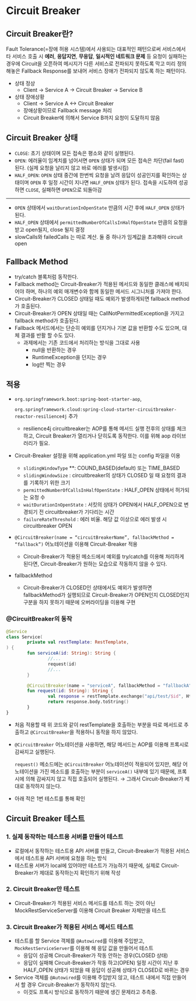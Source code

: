 # Circuit Breaker

## Circuit Breaker란?

Fault Tolerance(=장애 허용 시스템)에서 사용되는 대표적인 패턴으로써 서비스에서 타 서비스 호출 시 **에러**, **응답지연**, **무응답**, **일시적인 네트워크 문제** 등 요청이 실패하는 경우에 Circuit을 오픈하여 메시지가 다른 서비스로 전파되지 못하도록 막고 미리 정의해놓은 Fallback Response를 보내어 서비스 장애가 전파되지 않도록 하는 패턴이다. 

- 상태 정상
    - Client → Service A → Circuit Breaker → Service B
- 상태 장애상황
    - Client → Service A <-> Circuit Breaker
    - 장애상황이므로 Fallback message 처리
    - Circuit Breaker에 의해서 Service B까지 요청이 도달하지 않음

## Circuit Breaker 상태

- `CLOSE`: 초기 상태이며 모든 접속은 평소와 같이 실행된다.
- `OPEN`: 에러율이 임계치를 넘어서면 `OPEN` 상태가 되며 모든 접속은 차단(fail fast) 된다. (실제 요청을 날리지 않고 바로 에러를 발생시킴)
- `HALF_OPEN`: `OPEN` 상태 중간에 한번씩 요청을 날려 응답이 성공인지를 확인하는 상태이며 `OPEN` 후 일정 시간이 지나면 `HALF_OPEN` 상태가 된다. 접속을 시도하여 성공하면 `CLOSE`, 실패하면 `OPEN`으로 되돌아감

---

- `OPEN` 상태에서 `waitDurationInOpenState` 만큼의 시간 후에 `HALF_OPEN` 상태가 된다.
- `HALF_OPEN` 상태에서 `permittedNumberOfCallsInHalfOpenState` 만큼의 요청을 받고 open될지, close 될지 결정
- slowCalls와 failedCalls 는 따로 계산. 둘 중 하나가 임계값을 초과해야 circuit open

## Fallback Method

- try/catch 블록처럼 동작한다.
- Fallback method는 Circuit-Breaker가 적용된 메서드와 동일한 클래스에 배치되어야 하며, 하나의 예외 매개변수와 함께 동일한 메서드 시그니처를 가져야 한다.
- Circuit-Breaker가 CLOSED 상태일 때도 예외가 발생하게되면 fallback method가 호출된다.
- Circuit-Breaker가 OPEN 상태일 때는 CallNotPermittedException을 가지고 fallback method가 호출된다.
- Fallback 메서드에서는 단순히 예외를 던지거나 기본 값을 반환할 수도 있으며, 대체 결과를 반활 할 수도 있다.
    - 과제에서는 기존 코드에서 처리하는 방식을 그대로 사용
        - null을 반환하는 경우
        - RuntimeException을 던지는 경우
        - log만 찍는 경우

## 적용

- `org.springframework.boot:spring-boot-starter-aop`,
    
    `org.springframework.cloud:spring-cloud-starter-circuitbreaker-reactor-resilience4j`  추가
    
    - resilience4j circuitbreaker는 AOP를 통해 메서드 실행 전후의 상태를 체크하고, Circuit Breaker가 열리거나 닫히도록 동작한다. 이를 위해 aop 라이브러리가 필요.
- Circuit-Breaker 설정을 위해 application.yml 파일 또는 config 파일을 이용
    - `slidingWindowType` **: COUND_BASED(default) 또는 TIME_BASED
    - `slidingWindowSize` : circuitbreaker의 상태가 CLOSED 일 때 요청의 결과를 기록하기 위한 크기
    - `permittedNumberOfCallsInHalfOpenState` : HALF_OPEN 상태에서 허가되는 요청 수
    - `waitDurationInOpenState` : 서킷의 상태가 OPEN에서 HALF_OPEN으로 변경되기 전 circuitbreaker가 기다리는 시간
    - `failureRateThreshold` : 에러 비율. 해당 값 이상으로 에러 발생 시 circuitbreaker OPEN
- `@CircuitBreaker(name = “circuitBreakerName”, fallbackMethod = “fallback”)` 어노테이션을 이용해 Circuit-Breaker 적용
    - Circuit-Breaker가 적용된 메소드에서 예외를 try/catch를 이용해 처리하게 된다면, Circuit-Breaker가 원하는 모습으로 작동하지 않을 수 있다.
- fallbackMethod
    - Circuit-Breaker가 CLOSED인 상태에서도 예외가 발생하면 fallbackMethod가 실행되므로 Circuit-Breaker가 OPEN인지 CLOSED인지 구분을 하지 못하기 때문에 오버라이딩을 이용해 구현

### @CircuitBreaker의 동작

```kotlin
@Service
class Service(
		private val restTemplate: RestTemplate,
) {
		fun serviceA(id: String): String {
				//...
				request(id)
				//...
		}

		@CircuitBreaker(name = "serviceA", fallbackMethod = "fallbackA")
		fun request(id: String): String {
				val response = restTemplate.exchange("api/test/$id", HttpMethod.GET, null, String::class.java)
				return response.body.toString()
		}
}
```

- 처음 적용할 때 위 코드와 같이 restTemplate을 호출하는 부분을 따로 메서드로 추출하고 `@CircuitBreaker`을 적용하니 동작을 하지 않았다.
- `@CircuitBreaker` 어노테이션을 사용하면, 해당 메서드는 AOP를 이용해 프록시로 감싸지고 실행된다.
    
    `request()` 메소드에는 `@CircuitBreaker` 어노테이션이 적용되어 있지만, 해당 어노테이션을 가진 메소드를 호출하는 부분이 `serviceA()` 내부에 있기 때문에, 프록시에 의해 감싸지지 않고 직접 호출되어 실행된다. → 그래서 Circuit-Breaker가 제대로 동작하지 않는다.
    
- 아래 적은 1번 테스트를 통해 확인

## Circuit Breaker 테스트

### 1. 실제 동작하는 테스트용 서버를 만들어 테스트

- 로컬에서 동작하는 테스트용 API 서버를 만들고, Circuit-Breaker가 적용된 서비스에서 테스트용 API 서버에 요청을 하는 방식
- 테스트용 서버가 local에 있어야만 테스트가 가능하기 때문에, 실제로 Circuit-Breaker가 제대로 동작하는지 확인하기 위해 작성

### 2. Circuit Breaker만 테스트

- Circuit-Breaker가 적용된 서비스 메서드를 테스트 하는 것이 아닌 MockRestServiceServer를 이용해 Circuit Breaker 자체만을 테스트

### 3. Circuit Breaker가 적용된 서비스 메서드 테스트

- 테스트를 할 Service 객체를 `@Autowired`를 이용해 주입받고, `MockRestServiceServer`를 이용해 해 응답 값을 만들어서 테스트
    - 응답이 성공해 Circuit-Breaker가 작동 안하는 경우(CLOSED 상태)
    - 응답이 실패해 Circuit-Breaker가 작동 하고(OPEN) 일정 시간이 지난 후 HALF_OPEN 상태가 되었을 때 응답이 성공해 상태가 CLOSED로 바뀌는 경우
- Service 객체를 `@Autowired`를 이용해 주입받지 않고, 테스트 내에서 직접 만들어서 할 경우 Circuit-Breaker가 동작하지 않는다.
    - 이것도 프록시 방식으로 동작하기 때문에 생긴 문제라고 추측중.